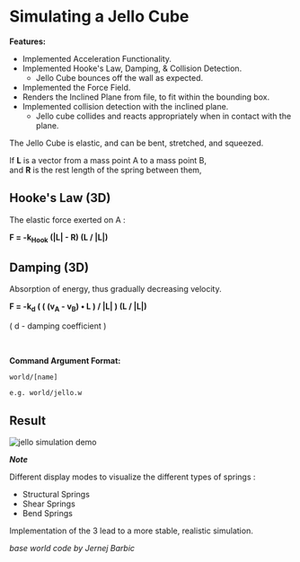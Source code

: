 
# Simulating a Jello Cube

**Features:**

- Implemented Acceleration Functionality.
- Implemented Hooke's Law, Damping, & Collision Detection.
	- Jello Cube bounces off the wall as expected.
- Implemented the Force Field.
- Renders the Inclined Plane from file, to fit within the bounding box.
- Implemented collision detection with the inclined plane.
	- Jello cube collides and reacts appropriately when in contact with the plane.


The Jello Cube is elastic, and can be bent, stretched, and squeezed.


If **L** is a vector from a mass point A to a mass point B,\
and **R** is the rest length of the spring between them,


## Hooke's Law (3D)

The elastic force exerted on A :

**F = -k<sub>Hook</sub> (|L| - R) (L / |L|)**


## Damping (3D)

Absorption of energy, thus gradually decreasing velocity.

**F = -k<sub>d</sub> ( ( (v<sub>A</sub> - v<sub>B</sub>) • L ) / |L| ) (L / |L|)** 

( d - damping coefficient )

<br/>

**Command Argument Format:**

	world/[name]

	e.g. world/jello.w
	
	
	
	
## Result

![jello simulation demo](result/jellosimulationdemo.gif)

***Note***

Different display modes to visualize the different types of springs :

* Structural Springs
* Shear Springs
* Bend Springs

Implementation of the 3  lead to a more stable, realistic simulation.



*base world code by Jernej Barbic*

